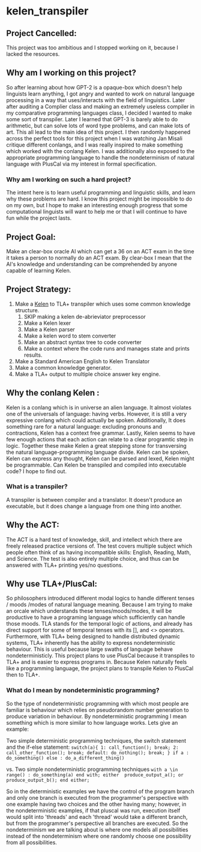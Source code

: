 # kelen_transpiler

## Project Cancelled:
This project was too ambitious and I stopped working on it, because I lacked the resources.

## Why am I working on this project?
So after learning about how GPT-2 is a opaque-box which doesn't help linguists learn anything, I got angry and wanted to work on natural language processing in a way that uses/interacts with the field of linguistics. Later after auditing a Complier class and making an extremely useless compiler in my comparative programming languages class, I decided I wanted to make some sort of transpiler. Later I learned that GPT-3 is barely able to do arithmetic, but can solve lots of word type problems, and can make lots of art. This all lead to the main idea of this project. I then randomly happened across the perfect tools for this project when I was watching Jan Misali critique different conlangs, and I was really inspired to make something which worked with the conlang Kelen. I was additionally also exposed to the appropriate programming language to handle the nondeterminism of natural language with PlusCal via my interest in formal specification. 

### Why am I working on such a hard project?
The intent here is to learn useful programming and linguistic skills, and learn why these problems are hard. I know this project might be impossible to do on my own, but I hope to make an interesting enough progress that some computational linguists will want to help me or that I will continue to have fun while the project lasts.

## Project Goal:
Make an clear-box oracle AI which can get a 36 on an ACT exam in the time it takes a person to normally do an ACT exam.
By clear-box I mean that the AI's knowledge and understanding can be comprehended by anyone capable of learning Kelen.

## Project Strategy:
1. Make a [Kelen](https://www.terjemar.net/kelen/kelen.php) to TLA+ transpiler which uses some common knowledge structure.
    1. SKIP making a kelen de-abrieviator preprocessor
    2. Make a Kelen lexer
    3. Make a Kelen parser
    4. Make a kelen word to stem converter
    5. Make an abstract syntax tree to code converter
    6. Make a context where the code runs and manages state and prints results.
2. Make a Standard American English to Kelen Translator
3. Make a common knowledge generator.
4. Make a TLA+ output to multiple choice answer key engine.

## Why the conlang Kelen :
Kelen is a conlang which is in universe an alien language. It almost violates one of the universals of language: having verbs. However, it is still a very expressive conlang which could actually be spoken. Additionally, It does something rare for a natural language: excluding pronouns and contractions, Kelen has a context free grammar. Lastly,  Kelen seems to have few enough actions that each action can relate to a clear programtic step in logic. Together these make Kelen a great stepping stone for transversing the natural language-programming language divide. Kelen can be spoken, Kelen can express any thought, Kelen can be parsed and lexed, Kelen might be programmable. Can Kelen be transpiled and compiled into executable code? I hope to find out.
### What is a transpiler?
A transpiler is between compiler and a translator. It doesn't produce an executable, but it does change a language from one thing into another.

## Why the ACT:
The ACT is a hard test of knowledge, skill, and intellect which there are freely released practice versions of. The test covers multiple subject which people often think of as having incompatible skills: English, Reading, Math, and Science. The test is also entirely multiple choice, and thus can be answered with TLA+ printing yes/no questions.

## Why use TLA+/PlusCal:
So philosophers introduced different modal logics to handle different tenses / moods /modes of natural language meaning. Because I am trying to make an orcale which understands these tenses/moods/modes, it will be productive to have a programing language which sufficiently can handle those moods. TLA stands for the temporal logic of actions, and already has direct support for some of temporal tenses with its [], and <> operators. Furthermore, with TLA+ being designed to handle distributed dynamic systems, TLA+ inherently has the ability to express nondeterministic behaviour. This is useful because large swaths of language behave nondeterministicly. This project plans to use PlusCal because it transpiles to TLA+ and is easier to express programs in. Because Kelen naturally feels like a programming language, the project plans to transpile Kelen to PlusCal then to TLA+.

### What do I mean by nondeterministic programming?
So the type of nondeterministic programming with which most people are familiar is behaviour which relies on pseudorandom number generation to produce variation in behaviour. By nondeterministic programming I mean something which is more similar to how language works. Lets give an example:

Two simple deterministic programming techniques, the switch statement and the if-else statement:
`
switch(a){
   1: call_function(); break;
   2: call_other_function(); break;
   default:
      do_nothing();
   break;
}
if a :
    do_something()
else :
    do_a_different_thing()
`

vs. Two simple nondeterministic programming techniques
`
with a \in range() :
    do_something(a)
end with;
either 
    produce_output_a();
or
    produce_output_b();
end either;
`

So in the deterministic examples we have the control of the program branch and only one branch is executed from the programmer's perspective with one example having two choices and the other having many; however, in the nondeterministic examples, if that pluscal was run, execution itself would split into 'threads' and each 'thread' would take a different branch, but from the programmer's perspective  all branches are executed. So the nondeterminism we are talking about is where one models all possibilities instead of the nondeterminism where one randomly choose one possibility from all possibilities.
